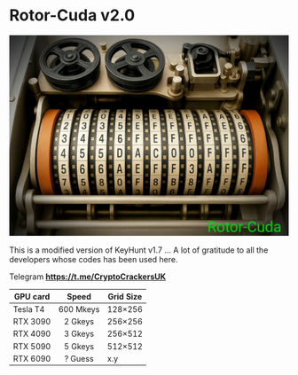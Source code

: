 # Rotor-Cuda  v2.0
![alt text](Linux.jpg "Rotor-Cuda")

This is a modified version of KeyHunt v1.7 ... 
A lot of gratitude to all the developers whose codes has been used here.

Telegram                       **https://t.me/CryptoCrackersUK**

 | GPU card |   Speed   |Grid Size|
 |----------|:---------:|---------|
 | Tesla T4 | 600 Mkeys | 128×256 |
 | RTX 3090 |  2 Gkeys  | 256×256 |
 | RTX 4090 |  3 Gkeys  | 256×512 |
 | RTX 5090 |  5 Gkeys  | 512×512 |
 | RTX 6090 |  ? Guess  |   x.y   |
